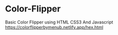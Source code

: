 # Color-Flipper
Basic Color Flipper using HTML CSS3 And Javascript
https://colorflipperbymenub.netlify.app/hex.html
